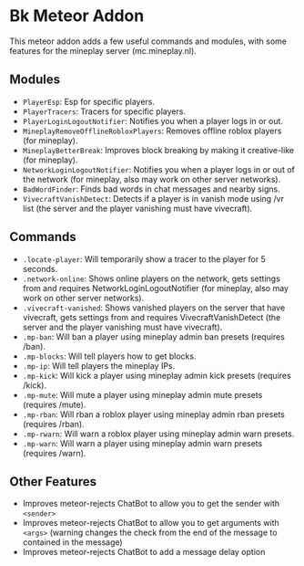 # Bk Meteor Addon

This meteor addon adds a few useful commands and modules, with some features for the mineplay server (mc.mineplay.nl).

## Modules

 - `PlayerEsp`: Esp for specific players.
 - `PlayerTracers`: Tracers for specific players.
 - `PlayerLoginLogoutNotifier`: Notifies you when a player logs in or out.
 - `MineplayRemoveOfflineRobloxPlayers`: Removes offline roblox players (for mineplay).
 - `MineplayBetterBreak`: Improves block breaking by making it creative-like (for mineplay).
 - `NetworkLoginLogoutNotifier`: Notifies you when a player logs in or out of the network (for mineplay, also may work on other server networks).
 - `BadWordFinder`: Finds bad words in chat messages and nearby signs.
 - `VivecraftVanishDetect`: Detects if a player is in vanish mode using /vr list (the server and the player vanishing must have vivecraft).

## Commands

 - `.locate-player`: Will temporarily show a tracer to the player for 5 seconds.
 - `.network-online`: Shows online players on the network, gets settings from and requires NetworkLoginLogoutNotifier (for mineplay, also may work on other server networks).
 - `.vivecraft-vanished`: Shows vanished players on the server that have vivecraft, gets settings from and requires VivecraftVanishDetect (the server and the player vanishing must have vivecraft).
 - `.mp-ban`: Will ban a player using mineplay admin ban presets (requires /ban).
 - `.mp-blocks`: Will tell players how to get blocks.
 - `.mp-ip`: Will tell players the mineplay IPs.
 - `.mp-kick`: Will kick a player using mineplay admin kick presets (requires /kick).
 - `.mp-mute`: Will mute a player using mineplay admin mute presets (requires /mute).
 - `.mp-rban`: Will rban a roblox player using mineplay admin rban presets (requires /rban).
 - `.mp-rwarn`: Will warn a roblox player using mineplay admin warn presets.
 - `.mp-warn`: Will warn a player using mineplay admin warn presets (requires /warn).

## Other Features
 - Improves meteor-rejects ChatBot to allow you to get the sender with `<sender>`
 - Improves meteor-rejects ChatBot to allow you to get arguments with `<args>` (warning changes the check from the end of the message to contained in the message)
 - Improves meteor-rejects ChatBot to add a message delay option
